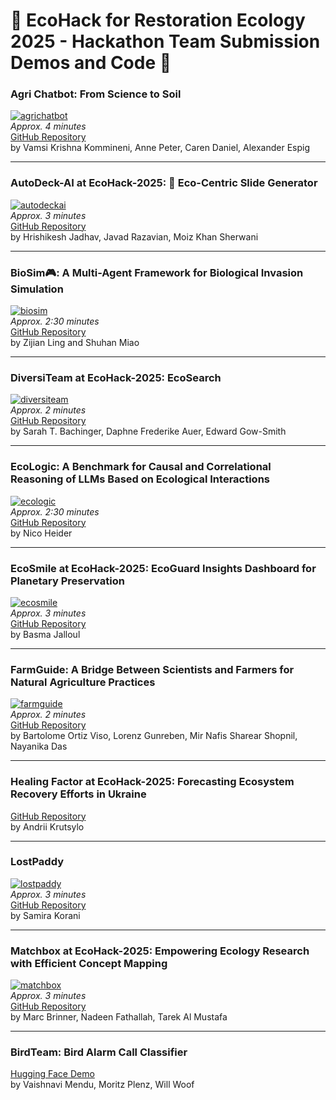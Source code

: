 # 🌱 EcoHack for Restoration Ecology 2025 - Hackathon Team Submission Demos and Code 🌿  

### Agri Chatbot: From Science to Soil
[![agrichatbot](https://img.youtube.com/vi/gtgdwoRFW7U/0.jpg)](https://www.youtube.com/watch?v=gtgdwoRFW7U)  
*Approx. 4 minutes*  
[GitHub Repository](https://github.com/Vamsi-Kommineni/Agri_chatbot)  
by Vamsi Krishna Kommineni, Anne Peter, Caren Daniel, Alexander Espig  

---

### AutoDeck-AI at EcoHack-2025: 🌿 Eco-Centric Slide Generator
[![autodeckai](https://img.youtube.com/vi/lCQ9dlH91Kc/0.jpg)](https://vimeo.com/1050934412/187d07401a?share=copy)  
*Approx. 3 minutes*  
[GitHub Repository](https://github.com/knowhrishi/AutoDeckAI-EchoHack)  
by Hrishikesh Jadhav, Javad Razavian, Moiz Khan Sherwani  

---

### BioSim🎮: A Multi-Agent Framework for Biological Invasion Simulation  
[![biosim](https://placehold.co/560x315?text=BioSim)](https://www.loom.com/share/5131baf9d51e4057974ccfb0a96cac2f?sid=74378f4c-755f-4dbc-ad59-1489fb1d2c8d)  
*Approx. 2:30 minutes*  
[GitHub Repository](https://github.com/Georgelingzj/ecohack-2025)  
by Zijian Ling and Shuhan Miao  

---

### DiversiTeam at EcoHack-2025: EcoSearch  
[![diversiteam](https://img.youtube.com/vi/hzzh0n7r93Y/0.jpg)](https://www.youtube.com/watch?v=hzzh0n7r93Y)  
*Approx. 2 minutes*  
[GitHub Repository](https://github.com/stbachinger/DiversiTeam_Ecological-Attribute-Search)  
by Sarah T. Bachinger, Daphne Frederike Auer, Edward Gow-Smith  

---

### EcoLogic: A Benchmark for Causal and Correlational Reasoning of LLMs Based on Ecological Interactions  
[![ecologic](https://img.youtube.com/vi/ihIilU5kT9k/0.jpg)](https://www.youtube.com/watch?v=ihIilU5kT9k)  
*Approx. 2:30 minutes*  
[GitHub Repository](https://github.com/nheider/ecologic)  
by Nico Heider  

---

### EcoSmile at EcoHack-2025: EcoGuard Insights Dashboard for Planetary Preservation  
[![ecosmile](https://placehold.co/560x315?text=EcoSmile)](https://www.loom.com/share/e1eb3f569ddc4f598964caf3aa1dabd5?sid=772da6cc-b5b9-40e6-8419-fd25f9459ba1)  
*Approx. 3 minutes*  
[GitHub Repository](https://github.com/basmajalloul/ecoguard)  
by Basma Jalloul  

---

### FarmGuide: A Bridge Between Scientists and Farmers for Natural Agriculture Practices  
[![farmguide](https://img.youtube.com/vi/g3sFBekraBA/0.jpg)](https://www.youtube.com/watch?v=g3sFBekraBA)  
*Approx. 2 minutes*  
[GitHub Repository](https://github.com/Gunreben/FarmersGuide)  
by Bartolome Ortiz Viso, Lorenz Gunreben, Mir Nafis Sharear Shopnil, Nayanika Das  

---

### Healing Factor at EcoHack-2025: Forecasting Ecosystem Recovery Efforts in Ukraine  
[GitHub Repository](https://github.com/DentonJC/Healing-Factor)  
by Andrii Krutsylo  

---

### LostPaddy  
[![lostpaddy](https://img.youtube.com/vi/hfjgEk9JzWw/0.jpg)](https://www.youtube.com/watch?v=hfjgEk9JzWw)  
*Approx. 3 minutes*  
[GitHub Repository](https://github.com/skorani/Ecohack)  
by Samira Korani  

---

### Matchbox at EcoHack-2025: Empowering Ecology Research with Efficient Concept Mapping  
[![matchbox](https://img.youtube.com/vi/ffpOjGeaZlI/0.jpg)](https://www.youtube.com/watch?v=ffpOjGeaZlI)  
*Approx. 3 minutes*  
[GitHub Repository](https://github.com/EcoWeaver/EcoHack-Ontology-Concept-Disambiguation)  
by Marc Brinner, Nadeen Fathallah, Tarek Al Mustafa  

---

### BirdTeam: Bird Alarm Call Classifier  
[Hugging Face Demo](https://huggingface.co/spaces/mendu/birdalarmcallclassifier/tree/main)  
by Vaishnavi Mendu, Moritz Plenz, Will Woof  
